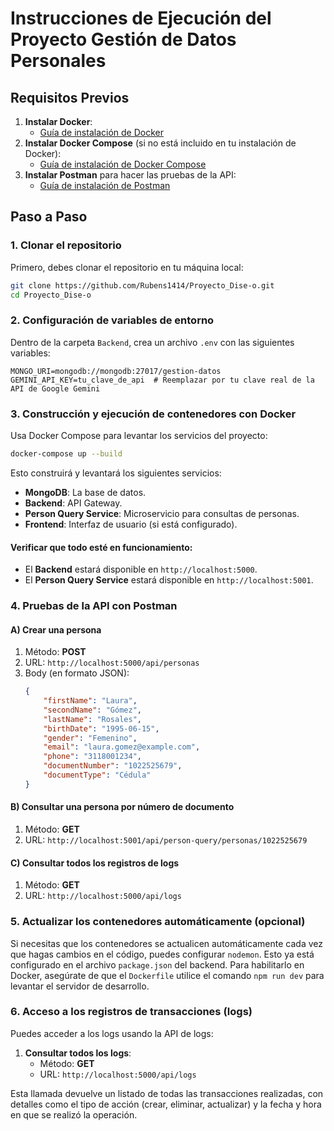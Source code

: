 # Instrucciones de Ejecución del Proyecto Gestión de Datos Personales

## Requisitos Previos

1. **Instalar Docker**: 
   - [Guía de instalación de Docker](https://docs.docker.com/get-docker/)
2. **Instalar Docker Compose** (si no está incluido en tu instalación de Docker):
   - [Guía de instalación de Docker Compose](https://docs.docker.com/compose/install/)
3. **Instalar Postman** para hacer las pruebas de la API:
   - [Guía de instalación de Postman](https://www.postman.com/downloads/)

## Paso a Paso

### 1. Clonar el repositorio

Primero, debes clonar el repositorio en tu máquina local:

```bash
git clone https://github.com/Rubens1414/Proyecto_Dise-o.git
cd Proyecto_Dise-o
```

### 2. Configuración de variables de entorno

Dentro de la carpeta `Backend`, crea un archivo `.env` con las siguientes variables:

```plaintext
MONGO_URI=mongodb://mongodb:27017/gestion-datos
GEMINI_API_KEY=tu_clave_de_api  # Reemplazar por tu clave real de la API de Google Gemini
```

### 3. Construcción y ejecución de contenedores con Docker

Usa Docker Compose para levantar los servicios del proyecto:

```bash
docker-compose up --build
```

Esto construirá y levantará los siguientes servicios:
- **MongoDB**: La base de datos.
- **Backend**: API Gateway.
- **Person Query Service**: Microservicio para consultas de personas.
- **Frontend**: Interfaz de usuario (si está configurado).

#### Verificar que todo esté en funcionamiento:
- El **Backend** estará disponible en `http://localhost:5000`.
- El **Person Query Service** estará disponible en `http://localhost:5001`.

### 4. Pruebas de la API con Postman

#### A) **Crear una persona**
1. Método: **POST**
2. URL: `http://localhost:5000/api/personas`
3. Body (en formato JSON):
   ```json
   {
       "firstName": "Laura",
       "secondName": "Gómez",
       "lastName": "Rosales",
       "birthDate": "1995-06-15",
       "gender": "Femenino",
       "email": "laura.gomez@example.com",
       "phone": "3118001234",
       "documentNumber": "1022525679",
       "documentType": "Cédula"
   }
   ```

#### B) **Consultar una persona por número de documento**
1. Método: **GET**
2. URL: `http://localhost:5001/api/person-query/personas/1022525679`

#### C) **Consultar todos los registros de logs**
1. Método: **GET**
2. URL: `http://localhost:5000/api/logs`

### 5. Actualizar los contenedores automáticamente (opcional)

Si necesitas que los contenedores se actualicen automáticamente cada vez que hagas cambios en el código, puedes configurar `nodemon`. Esto ya está configurado en el archivo `package.json` del backend. Para habilitarlo en Docker, asegúrate de que el `Dockerfile` utilice el comando `npm run dev` para levantar el servidor de desarrollo.

### 6. Acceso a los registros de transacciones (logs)

Puedes acceder a los logs usando la API de logs:
1. **Consultar todos los logs**:
   - Método: **GET**
   - URL: `http://localhost:5000/api/logs`

Esta llamada devuelve un listado de todas las transacciones realizadas, con detalles como el tipo de acción (crear, eliminar, actualizar) y la fecha y hora en que se realizó la operación.